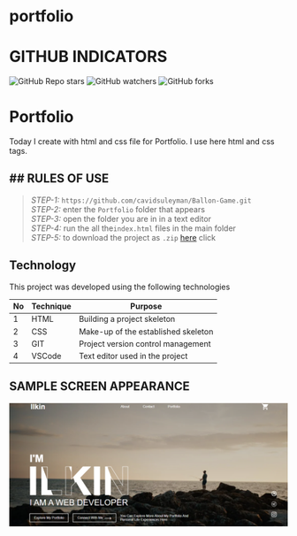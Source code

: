 # portfolio
 
# GITHUB INDICATORS

![GitHub Repo stars](https://img.shields.io/github/stars/IlkinLionportfolio?style=for-the-badge)
![GitHub watchers](https://img.shields.io/github/watchers/IlkinLion/portfolio?style=for-the-badge)
![GitHub forks](https://img.shields.io/github/forks/IlkinLion/portfolio?style=for-the-badge)

  # Portfolio

Today I create with html and css file for Portfolio. I use here html and css tags. 
## ## RULES OF USE

> *STEP-1:* `https://github.com/cavidsuleyman/Ballon-Game.git` <br/>
> *STEP-2:*  enter the `Portfolio` folder that appears <br/>
> *STEP-3:*  open the folder you are in in a text editor <br/>
> *STEP-4:*  run the  all the`index.html` files in the main folder <br/>
> *STEP-5:*  to download the project as `.zip`  [here](https://github.com/cavidsuleyman/Ballon-Game/archive/refs/heads/master.zip) click <br/>


## Technology

This project was developed using the following technologies

| No | Technique | Purpose |
| - | ---------- | --------------------- |
| 1 | HTML | Building a project skeleton |
| 2 | CSS |  Make-up of the established skeleton |
| 3 | GIT |  Project version control management |
| 4 | VSCode | Text editor used in the project |


## SAMPLE SCREEN APPEARANCE

![There was a screenshot here](./screen1.png)
